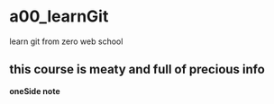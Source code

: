 # a00_learnGit
learn git from zero web school

## this course is meaty and full of precious info

**oneSide note**
